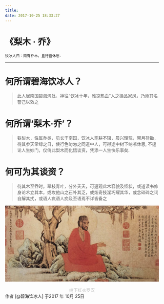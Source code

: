 ```yaml
---
title: 
date: 2017-10-25 18:33:27
---
```



# 《**梨木 · 乔**》

    饮冰人曰：南有乔木，且行且休思. 

------

# 何所谓碧海饮冰人？
>此人居南国碧海湾处，神往“饮冰十年，难凉热血”人之操品家风，乃师其名警己以效之

# 何所谓‘梨木·乔’？
>铁梨木，性属乔类，见长于南国，饮冰人笔耕不辍，晨兴理荒，带月荷锄，待其参天常绿之日，使行色匆匆之同道中人，可得途中树下纳凉休思, 不遑论人生妙门，仅倚此梨木而化悟谈资，凭添一人生快乐事矣.

# 何可为其谈资？
>待其木至乔时，翠枝青叶，分外夭夭，可遍观此木容貌及怪状，或道读书修身论术立其本，或攻他山之石补其乏，或炫奇技淫巧耀其华，或念碎碎之词自解其扰，或语人疯语人痴及至语焉不详皆备之

![树下红衣罗汉](/images/about-luohan.jpg)
<center><font color=#c3c3c3>树下红衣罗汉</font></center>
作者 [@碧海饮冰人]    
于2017 年 10月 25日  